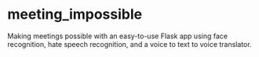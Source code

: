 # meeting_impossible
Making meetings possible with an easy-to-use Flask app using face recognition, hate speech recognition, and a voice to text to voice translator.
